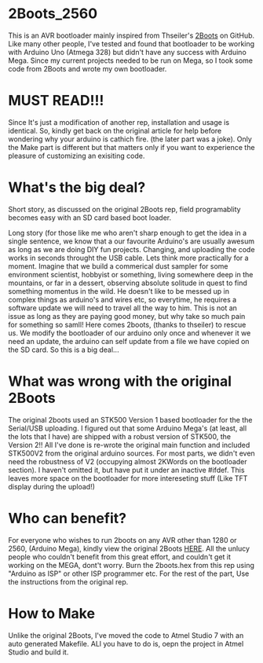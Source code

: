 # 2Boots_2560

This is an AVR bootloader mainly inspired from  Thseiler's [2Boots](https://github.com/thseiler/embedded/tree/master/avr/2boots) on GitHub. Like many other people, I've tested and found that bootloader to be working with Arduino Uno (Atmega 328) but didn't have any success with Arduino Mega. Since my current projects needed to be run on Mega, so I took some code from 2Boots and wrote my own bootloader.

# MUST READ!!!

Since It's just a modification of another rep, installation and usage is identical. So, kindly get back on the original article for help before wondering why your arduino is cathich fire. (the later part was a joke). Only the Make part is different but that matters only if you want to experience the pleasure of customizing an exisiting code.

# What's the big deal?

Short story, as discussed on the original 2Boots rep, field programablity becomes easy with an SD card based boot loader.

Long story (for those like me who aren't sharp enough to get the idea in a single sentence, we know that a our favourite Arduino's are usually awesum as long as we are doing DIY fun projects. Changing, and uploading the code works in seconds throught the USB cable. Lets think more practically for a moment. Imagine that we build a commerical dust sampler for some environment scientist, hobbyist or something, living somewhere deep in the mountains, or far in a dessert, observing absolute solitude in quest to find something momentus in the wild. He doesn't like to be messed up in complex things as arduino's and wires etc, so everytime, he requires a software update we will need to travel all the way to him. This is not an issue as long as they are paying good money, but why take so much pain for something so samll! Here comes 2boots, (thanks to thseiler) to rescue us. We modify the bootloader of our arduino only once and whenever it we need an update, the arduino can self update from a file we have copied on the SD card. So this is a big deal...

# What was wrong with the original 2Boots

The original 2boots used an STK500 Version 1 based bootloader for the the Serial/USB uploading. I figured out that some Arduino Mega's (at least, all the lots that I have) are shipped with a robust version of STK500, the Version 2!! All I've done is re-wrote the original main function and included STK500V2 from the original arduino sources. For most parts, we didn't even need the robustness of V2 (occupying  almost 2KWords on the bootloader section). I haven't omitted it, but have put it under an inactive #ifdef. This leaves more space on the bootloader for more intereseting stuff (Like TFT display during the upload!)

# Who can benefit?

For everyone who wishes to run 2boots on any AVR other than 1280 or 2560, (Arduino Mega), kindly view the original 2Boots 
[HERE](https://github.com/thseiler/embedded/tree/master/avr/2boots). All the unlucy people who couldn't benefit from this great effort, and couldn't get it working on the MEGA, dont't worry. Burn the 2boots.hex from this rep using "Arduino as ISP" or other ISP programmer etc. For the rest of the part, Use the instructions from the original rep.

# How to Make

Unlike the original 2Boots, I've moved the code to Atmel Studio 7 with an auto generated Makefile. ALl you have to do is, oepn the project in  Atmel Studio and build it.
